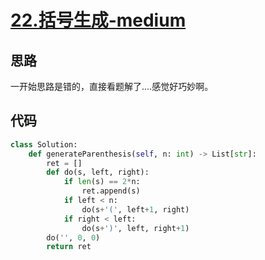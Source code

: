 # [22.括号生成-medium](https://leetcode-cn.com/problems/generate-parentheses/)

## 思路

一开始思路是错的，直接看题解了....感觉好巧妙啊。

## 代码

```python
class Solution:
    def generateParenthesis(self, n: int) -> List[str]:
        ret = []
        def do(s, left, right):
            if len(s) == 2*n:
                ret.append(s)
            if left < n:
                do(s+'(', left+1, right)
            if right < left:
                do(s+')', left, right+1)
        do('', 0, 0)
        return ret
```